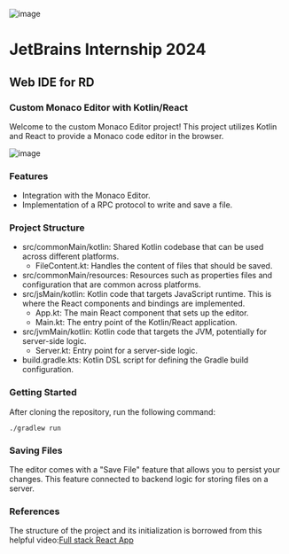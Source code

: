 ![image](https://github.com/SKom2/kotlin-js-text-editor/assets/103752057/bcfd650a-ca87-4e7c-b52d-533e6a20f982)

# JetBrains Internship 2024

## Web IDE for RD

### Custom Monaco Editor with Kotlin/React

Welcome to the custom Monaco Editor project! This project utilizes Kotlin and React to provide a Monaco code editor in the browser. 

![image](https://github.com/SKom2/kotlin-js-text-editor/assets/103752057/ef49f0c8-22f9-4fb8-92b2-c5d3b8488998)


### Features

- Integration with the Monaco Editor.
- Implementation of a RPC protocol to write and save a file.

### Project Structure

- src/commonMain/kotlin: Shared Kotlin codebase that can be used across different platforms.
  - FileContent.kt: Handles the content of files that should be saved.
- src/commonMain/resources: Resources such as properties files and configuration that are common across platforms.
- src/jsMain/kotlin: Kotlin code that targets JavaScript runtime. This is where the React components and bindings are implemented.
  - App.kt: The main React component that sets up the editor.
  - Main.kt: The entry point of the Kotlin/React application.
- src/jvmMain/kotlin: Kotlin code that targets the JVM, potentially for server-side logic.
  - Server.kt: Entry point for a server-side logic.
- build.gradle.kts: Kotlin DSL script for defining the Gradle build configuration.

### Getting Started

After cloning the repository, run the following command:

`./gradlew run`

### Saving Files

The editor comes with a "Save File" feature that allows you to persist your changes. This feature connected to backend logic for storing files on a server.

### References

The structure of the project and its initialization is borrowed from this helpful video:[Full stack React App](https://www.youtube.com/watch?v=HEH57g-UP4Q&pp=ygUNa290bGluIGpzIGFwcA%3D%3D)
